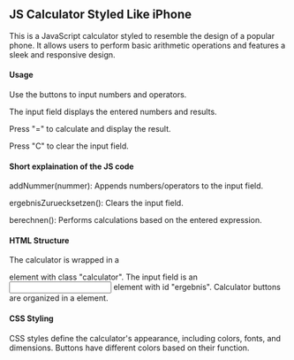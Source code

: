 ## JS Calculator Styled Like iPhone
This is a JavaScript calculator styled to resemble the design of a popular phone. It allows users to perform basic arithmetic operations and features a sleek and responsive design.


#### Usage

Use the buttons to input numbers and operators.

The input field displays the entered numbers and results.

Press "=" to calculate and display the result.

Press "C" to clear the input field.


#### Short explaination of the JS code

addNummer(nummer): Appends numbers/operators to the input field.

ergebnisZuruecksetzen(): Clears the input field.

berechnen(): Performs calculations based on the entered expression.


#### HTML Structure

The calculator is wrapped in a <div> element with class "calculator".
The input field is an <input> element with id "ergebnis".
Calculator buttons are organized in a <table> element.


#### CSS Styling

CSS styles define the calculator's appearance, including colors, fonts, and dimensions.
Buttons have different colors based on their function.

